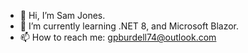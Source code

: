 - 👋 Hi, I’m Sam Jones.
- 🌱 I’m currently learning .NET 8, and Microsoft Blazor.
- 📫 How to reach me: gpburdell74@outlook.com  

<!---
gpburdell74/gpburdell74 is a ✨ special ✨ repository because its `README.md` (this file) appears on your GitHub profile.
You can click the Preview link to take a look at your changes.
--->
